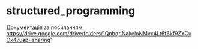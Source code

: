 # structured_programming
Документація за посиланням https://drive.google.com/drive/folders/1QnbqriNakeloNMvx4Lt6f6kf9ZYCuOx4?usp=sharing"
